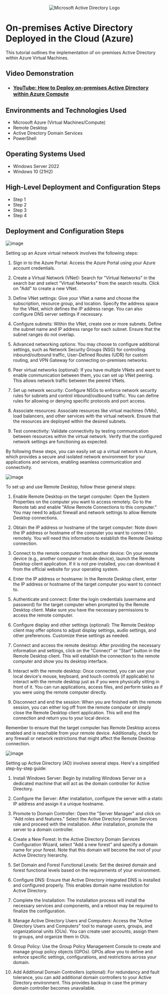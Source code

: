 <p align="center">
<img src="https://i.imgur.com/pU5A58S.png" alt="Microsoft Active Directory Logo"/>
</p>

<h1>On-premises Active Directory Deployed in the Cloud (Azure)</h1>
This tutorial outlines the implementation of on-premises Active Directory within Azure Virtual Machines.<br />


<h2>Video Demonstration</h2>

- ### [YouTube: How to Deploy on-premises Active Directory within Azure Compute](https://www.youtube.com)

<h2>Environments and Technologies Used</h2>

- Microsoft Azure (Virtual Machines/Compute)
- Remote Desktop
- Active Directory Domain Services
- PowerShell

<h2>Operating Systems Used </h2>

- Windows Server 2022
- Windows 10 (21H2)

<h2>High-Level Deployment and Configuration Steps</h2>

- Step 1
- Step 2
- Step 3
- Step 4

<h2>Deployment and Configuration Steps</h2>

![image](https://github.com/derekjonesaa/configure-ad/assets/167825508/337595dc-a39e-42f6-a016-5160b7ed099c)

Setting up an Azure virtual network involves the following steps:

1. Sign in to the Azure Portal: Access the Azure Portal using your Azure account credentials.

2. Create a Virtual Network (VNet): Search for "Virtual Networks" in the search bar and select "Virtual Networks" from the search results. Click on "Add" to create a new VNet.

3. Define VNet settings: Give your VNet a name and choose the subscription, resource group, and location. Specify the address space for the VNet, which defines the IP address range. You can also configure DNS server settings if necessary.

4. Configure subnets: Within the VNet, create one or more subnets. Define the subnet name and IP address range for each subnet. Ensure that the subnet ranges do not overlap.

5. Advanced networking options: You may choose to configure additional settings, such as Network Security Groups (NSG) for controlling inbound/outbound traffic, User-Defined Routes (UDR) for custom routing, and VPN Gateway for connecting on-premises networks.

6. Peer virtual networks (optional): If you have multiple VNets and want to enable communication between them, you can set up VNet peering. This allows network traffic between the peered VNets.

7. Set up network security: Configure NSGs to enforce network security rules for subnets and control inbound/outbound traffic. You can define rules for allowing or denying specific protocols and port access.

8. Associate resources: Associate resources like virtual machines (VMs), load balancers, and other services with the virtual network. Ensure that the resources are deployed within the desired subnets.

9. Test connectivity: Validate connectivity by testing communication between resources within the virtual network. Verify that the configured network settings are functioning as expected.

By following these steps, you can easily set up a virtual network in Azure, which provides a secure and isolated network environment for your applications and services, enabling seamless communication and connectivity.
</p>
<p>



![image](https://github.com/derekjonesaa/configure-ad/assets/167825508/262ae8fa-3d1d-4c6f-a244-f8a60cb30f2e)

To set up and use Remote Desktop, follow these general steps:

1. Enable Remote Desktop on the target computer: Open the System Properties on the computer you want to access remotely. Go to the Remote tab and enable "Allow Remote Connections to this computer." You may need to adjust firewall and network settings to allow Remote Desktop connections.

2. Obtain the IP address or hostname of the target computer: Note down the IP address or hostname of the computer you want to connect to remotely. You will need this information to establish the Remote Desktop connection.

3. Connect to the remote computer from another device: On your remote device (e.g., another computer or mobile device), launch the Remote Desktop client application. If it is not pre-installed, you can download it from the official website for your operating system.

4. Enter the IP address or hostname: In the Remote Desktop client, enter the IP address or hostname of the target computer you want to connect to.

5. Authenticate and connect: Enter the login credentials (username and password) for the target computer when prompted by the Remote Desktop client. Make sure you have the necessary permissions to access the remote computer.

6. Configure display and other settings (optional): The Remote Desktop client may offer options to adjust display settings, audio settings, and other preferences. Customize these settings as needed.

7. Connect and access the remote desktop: After providing the necessary information and settings, click on the "Connect" or "Start" button in the Remote Desktop client. This will establish the connection to the remote computer and show you its desktop interface.

8. Interact with the remote desktop: Once connected, you can use your local device's mouse, keyboard, and touch controls (if applicable) to interact with the remote desktop just as if you were physically sitting in front of it. You can run applications, access files, and perform tasks as if you were using the remote computer directly.

9. Disconnect and end the session: When you are finished with the remote session, you can either log off from the remote computer or simply close the Remote Desktop client application. This will end the connection and return you to your local device.

Remember to ensure that the target computer has Remote Desktop access enabled and is reachable from your remote device. Additionally, check for any firewall or network restrictions that might affect the Remote Desktop connection.
</p>
<p>



![image](https://github.com/derekjonesaa/configure-ad/assets/167825508/2afcd11f-4448-4409-9e09-02a3c0b0fbdf)

Setting up Active Directory (AD) involves several steps. Here's a simplified step-by-step guide:

1. Install Windows Server: Begin by installing Windows Server on a dedicated machine that will act as the domain controller for Active Directory.

2. Configure the Server: After installation, configure the server with a static IP address and assign it a unique hostname.

3. Promote to Domain Controller: Open the "Server Manager" and click on "Add roles and features." Select the Active Directory Domain Services role and proceed with the installation. After installation, promote the server to a domain controller.

4. Create a New Forest: In the Active Directory Domain Services Configuration Wizard, select "Add a new forest" and specify a domain name for your forest. Note that this domain will become the root of your Active Directory hierarchy.

5. Set Domain and Forest Functional Levels: Set the desired domain and forest functional levels based on the requirements of your environment.

6. Configure DNS: Ensure that Active Directory integrated DNS is installed and configured properly. This enables domain name resolution for Active Directory.

7. Complete the Installation: The installation process will install the necessary services and components, and a reboot may be required to finalize the configuration.

8. Manage Active Directory Users and Computers: Access the "Active Directory Users and Computers" tool to manage users, groups, and organizational units (OUs). You can create user accounts, assign them to groups, and organize them in OUs.

9. Group Policy: Use the Group Policy Management Console to create and manage group policy objects (GPOs). GPOs allow you to define and enforce specific settings, configurations, and restrictions across your domain.

10. Add Additional Domain Controllers (optional): For redundancy and fault tolerance, you can add additional domain controllers to your Active Directory environment. This provides backup in case the primary domain controller becomes unavailable.
</p>
<p>

<br />
